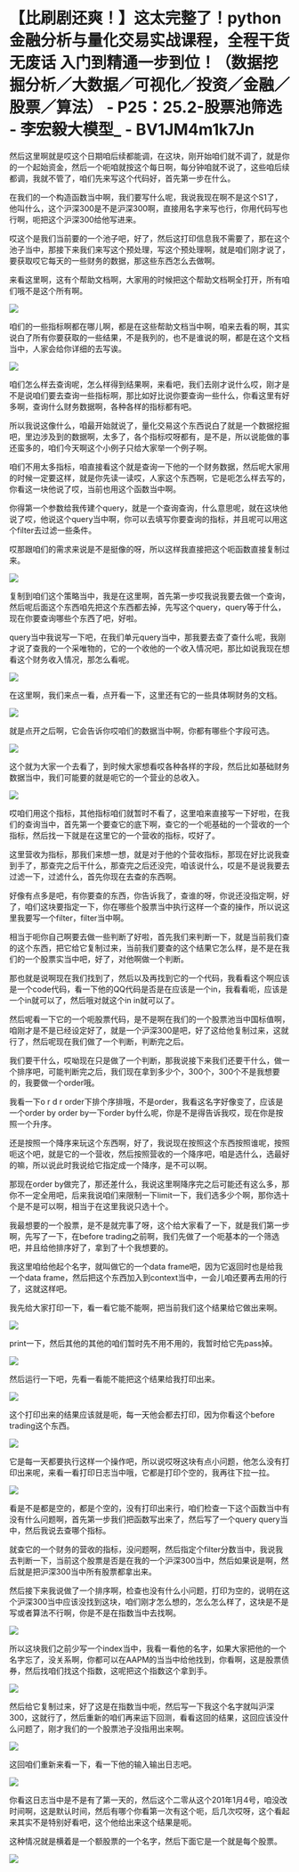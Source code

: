 # 【比刷剧还爽！】这太完整了！python金融分析与量化交易实战课程，全程干货无废话 入门到精通一步到位！（数据挖掘分析／大数据／可视化／投资／金融／股票／算法） - P25：25.2-股票池筛选 - 李宏毅大模型_ - BV1JM4m1k7Jn

然后这里啊就是哎这个日期咱后续都能调，在这块，刚开始咱们就不调了，就是你的一个起始资金，然后一个呃咱就按这个每日啊，每分钟咱就不说了，这些咱后续都调，我就不管了，咱们先来写这个代码好，首先第一步在什么。

在我们的一个构造函数当中啊，我们要写什么呢，我说我现在啊不是这个S1了，他叫什么，这个沪深300是不是沪深300啊，直接用名字来写也行，你用代码写也行啊，呃把这个沪深300给他写进来。

哎这个是我们当前要的一个池子吧，好了，然后这打印信息我不需要了，那在这个池子当中，那接下来我们来写这个预处理，写这个预处理啊，就是咱们刚才说了，要获取哎它每天的一些财务的数据，那这些东西怎么去做啊。

来看这里啊，这有个帮助文档啊，大家用的时候把这个帮助文档啊全打开，所有咱们哦不是这个所有啊。

![](img/d12db8788c28540d2648e5a2b973add5_1.png)

咱们的一些指标啊都在哪儿啊，都是在这些帮助文档当中啊，咱来去看的啊，其实说白了所有你要获取的一些结果，不是我列的，也不是谁说的啊，都是在这个文档当中，人家会给你详细的去写诶。



![](img/d12db8788c28540d2648e5a2b973add5_3.png)

咱们怎么样去查询呢，怎么样得到结果啊，来看吧，我们去刚才说什么哎，刚才是不是说咱们要去查询一些指标啊，那比如好比说你要查询一些什么，你看这里有好多啊，查询什么财务数据啊，各种各样的指标都有吧。

所以我说这像什么，咱最开始就说了，量化交易这个东西说白了就是一个数据挖掘吧，里边涉及到的数据啊，太多了，各个指标哎呀都有，是不是，所以说能做的事还蛮多的，咱们今天啊这个小例子只给大家举一个例子啊。

咱们不用太多指标，咱直接看这个就是查询一下他的一个财务数据，然后呢大家用的时候一定要这样，就是你先读一读哎，人家这个东西啊，它是呃怎么样去写的，你看这一块他说了哎，当前也用这个函数当中啊。

你得第一个参数给我传建个query，就是一个查询查询，什么意思呢，就在这块他说了哎，他说这个query当中啊，你可以去填写你要查询的指标，并且呢可以用这个filter去过滤一些条件。

哎那跟咱们的需求来说是不是挺像的呀，所以这样我直接把这个呃函数直接复制过来。

![](img/d12db8788c28540d2648e5a2b973add5_5.png)

复制到咱们这个策略当中，我是在这里啊，首先第一步哎我说我要去做一个查询，然后呢后面这个东西咱先把这个东西都去掉，先写这个query，query等于什么，现在你要查询哪些个东西了吧，好啦。

query当中我说写一下吧，在我们单元query当中，那我要去查了查什么呢，我刚才说了查我的一个采唯物的，它的一个收他的一个收入情况吧，那比如说我现在想看这个财务收入情况，那怎么看呢。



![](img/d12db8788c28540d2648e5a2b973add5_7.png)

在这里啊，我们来点一看，点开看一下，这里还有它的一些具体啊财务的文档。

![](img/d12db8788c28540d2648e5a2b973add5_9.png)

就是点开之后啊，它会告诉你哎咱们的数据当中啊，你都有哪些个字段可选。

![](img/d12db8788c28540d2648e5a2b973add5_11.png)

这个就为大家一个去看了，到时候大家想看哎各种各样的字段，然后比如基础财务数据当中，我们可能要的就是呃它的一个营业的总收入。



![](img/d12db8788c28540d2648e5a2b973add5_13.png)

哎咱们用这个指标，其他指标咱们就暂时不看了，这里咱来直接写一下好啦，在我们的查询当中，首先第一个要查它的底下啊，查它的一个呃基础的一个营收的一个指标，然后找一下就是在这里它的一个营收的指标，哎好了。

这里营收为指标，那我们来想一想，就是对于他的个营收指标，那现在好比说我查到手了，那查完之后干什么，那查完之后还没完，咱该说什么，哎是不是说我要去过滤一下，过滤什么，首先你现在去查的东西啊。

好像有点多是吧，有你要查的东西，你告诉我了，查谁的呀，你说还没指定啊，好了，咱们这块要指定一下，你在哪些个股票当中执行这样一个查的操作，所以说这里我要写一个filter，filter当中啊。

相当于呃你自己啊要去做一些判断了好啦，首先我们来判断一下，就是当前我们查的这个东西，把它给它复制过来，当前我们要查的这个结果它怎么样，是不是在我们的一个股票实当中吧，好了，对他啊做一个判断。

那也就是说啊现在我们找到了，然后以及再找到它的一个代码，我看看这个啊应该是一个code代码，看一下他的QQ代码是否是在应该是一个in，我看看呃，应该是一个in就可以了，然后哦对就这个in in就可以了。

然后呢看一下它的一个呃股票代码，是不是啊在我们的一个股票池当中国标值啊，咱刚才是不是已经设定好了，就是一个沪深300是吧，好了这给他复制过来，这就行了，然后呢现在我们做了一个判断，判断完之后。

我们要干什么，哎呦现在只是做了一个判断，那我说接下来我们还要干什么，做一个排序吧，可能判断完之后，我们现在拿到多少个，300个，300个不是我想要的，我要做一个order哦。

我看一下o r d r order下排个序排哦，不是order，我看这名字好像变了，应该是一个order by order by一下order by什么呢，你是不是得告诉我哎，现在你是按照一个升序。

还是按照一个降序来玩这个东西啊，好了，我说现在按照这个东西按照谁呢，按照呃这个吧，就是它的一个营收，然后按照营收的一个降序吧，咱是选什么，选最好的嘛，所以说此时我说给它指定成一个降序，是不可以啊。

那现在order by做完了，那还差什么，我说这里啊降序完之后可能还有这么多，那你不一定全用吧，后来我说咱们来限制一下limit一下，我们选多少个啊，那你选十个是不是可以啊，相当于在这里我说只选十个。

我最想要的一个股票，是不是就完事了呀，这个给大家看了一下，就是我们第一步啊，先写了一下，在before trading之前啊，我们先做了一个呃基本的一个筛选吧，并且给他排序好了，拿到了十个我想要的。

我这里咱给他起个名字，就叫做它的一个data frame吧，因为它返回时也是给我一个data frame，然后把这个东西加入到context当中，一会儿咱还要再去用的行了，这就这样吧。

我先给大家打印一下，看一看它能不能啊，把当前我们这个结果给它做出来啊。

![](img/d12db8788c28540d2648e5a2b973add5_15.png)

print一下，然后其他的其他的咱们暂时先不用不用的，我暂时给它先pass掉。

![](img/d12db8788c28540d2648e5a2b973add5_17.png)

然后运行一下吧，先看一看能不能把这个结果给我打印出来。

![](img/d12db8788c28540d2648e5a2b973add5_19.png)

这个打印出来的结果应该就是呃，每一天他会都去打印，因为你看这个before trading这个东西。

![](img/d12db8788c28540d2648e5a2b973add5_21.png)

它是每一天都要执行这样一个操作吧，所以说哎呀这块有点小问题，他怎么没有打印出来呢，来看一看打印日志当中哦，它都是打印个空的，我再往下拉一拉。



![](img/d12db8788c28540d2648e5a2b973add5_23.png)

看是不是都是空的，都是个空的，没有打印出来行，咱们检查一下这个函数当中有没有什么问题啊，首先第一步我们把函数写出来了，然后写了一个query query当中，然后我说去查哪个指标。

就查它的一个财务的营收的指标，没问题啊，然后指定个filter分数当中，我说我去判断一下，当前这个股票是否是在我的一个沪深300当中，然后如果说是啊，然后就是把沪深300当中所有股票都拿出来。

然后接下来我说做了一个排序啊，检查也没有什么小问题，打印为空的，说明在这个沪深300当中应该没找到这块，咱们刚才怎么想的，怎么怎么样了，这块是不是写或者算法不行啊，你是不是在指数当中去找啊。



![](img/d12db8788c28540d2648e5a2b973add5_25.png)

所以这块我们之前少写一个index当中，我看一看他的名字，如果大家把他的一个名字忘了，没关系啊，你都可以在AAPM的当当中给他找到，你看啊，这是股票债券，然后找咱们找这个指数，这呢把这个指数这个拿到手。



![](img/d12db8788c28540d2648e5a2b973add5_27.png)

然后给它复制过来，好了这是在指数当中呃，然后写一下我这个名字就叫沪深300，这就行了，然后重新的咱们再来运下回测，看看这回的结果，这回应该没什么问题了，刚才我们的一个股票池子没指用出来啊。



![](img/d12db8788c28540d2648e5a2b973add5_29.png)

这回咱们重新来看一下，看一下他的输入输出日志吧。

![](img/d12db8788c28540d2648e5a2b973add5_31.png)

你看这日志当中是不是有了第一天的，然后这个二零从这个201年1月4号，咱没改时间啊，这是默认时间，然后有哪个你看第一次有这个呃，后几次哎呀，这个看起来其实不是特别好看吧，这个他给出来这个结果是呃。

这种情况就是横着是一个额股票的一个名字，然后下面它是一个就是每个股票。

![](img/d12db8788c28540d2648e5a2b973add5_33.png)